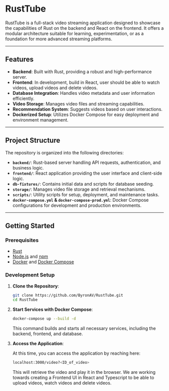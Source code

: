 # RustTube

RustTube is a full-stack video streaming application designed to showcase the capabilities of Rust on the backend and React on the frontend. It offers a modular architecture suitable for learning, experimentation, or as a foundation for more advanced streaming platforms.

---

## Features

- **Backend**: Built with Rust, providing a robust and high-performance server.
- **Frontend**: In development, build in React, user should be able to watch videos, upload videos and delete videos.
- **Database Integration**: Handles video metadata and user information efficiently.
- **Video Storage**: Manages video files and streaming capabilities.
- **Recommendation System**: Suggests videos based on user interactions.
- **Dockerized Setup**: Utilizes Docker Compose for easy deployment and environment management.

---

## Project Structure

The repository is organized into the following directories:

- **`backend/`**: Rust-based server handling API requests, authentication, and business logic.
- **`frontend/`**: React application providing the user interface and client-side logic.
- **`db-fixtures/`**: Contains initial data and scripts for database seeding.
- **`storage/`**: Manages video file storage and retrieval mechanisms.
- **`scripts/`**: Utility scripts for setup, deployment, and maintenance tasks.
- **`docker-compose.yml` & `docker-compose-prod.yml`**: Docker Compose configurations for development and production environments.

---

## Getting Started

### Prerequisites

- [Rust](https://www.rust-lang.org/tools/install)
- [Node.js](https://nodejs.org/) and [npm](https://www.npmjs.com/)
- [Docker](https://www.docker.com/) and [Docker Compose](https://docs.docker.com/compose/)

### Development Setup

1. **Clone the Repository**:

   ```bash
   git clone https://github.com/ByronAV/RustTube.git
   cd RustTube
   ```

2. **Start Services with Docker Compose**:

    ```bash
    docker-compose up --build -d
    ```

    This command builds and starts all necessary services, including the backend, frontend, and database.

3. **Access the Application**:

    At this time, you can access the application by reaching here:

    ```bash
    localhost:3000/video?<ID_of_video>
    ```

    This will retrieve the video and play it in the browser. We are working towards creating a Frontend UI in React and Typescript to be able to upload videos, watch videos and delete videos.
